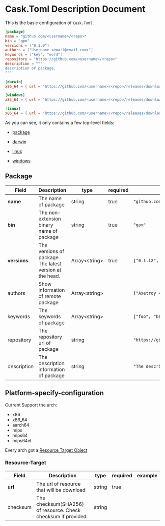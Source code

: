 # Cask.Toml Description Document

This is the basic configuration of `Cask.Toml`.

```toml
[package]
name = "github.com/<username>/<repo>"
bin = "gpm"
versions = ["0.1.0"]
authors = ["Username <email@email.com>"]
keywords = ["key", "word"]
repository = "https://github.com/<username>/<repo>"
description = """
description of package.
"""

[darwin]
x86_64 = { url = "https://github.com/<username>/<repo>/releases/download/v{version}/darwin_amd64.tar.gz" }

[windows]
x86_64 = { url = "https://github.com/<username>/<repo>/releases/download/v{version}/windows_amd64.tar.gz" }

[linux]
x86_64 = { url = "https://github.com/<username>/<repo>/releases/download/v{version}/linux_amd64.tar.gz" }
```

As you can see, it only contains a few top-level fields:

- [package](#Package)

- [darwin](#Platform-specify-configuration)

- [linux](#Platform-specify-configuration)

- [windows](#Platform-specify-configuration)

## Package

| Field        | Description                                                  | type            | required | example                                   |
| ------------ | ------------------------------------------------------------ | --------------- | -------- | ----------------------------------------- |
| **name**     | The name of package                                          | string          | true     | `"github.com/axetroy/gpm.rs"`             |
| **bin**      | The non-extension binary name of package                     | string          | true     | `"gpm"`                                   |
| **versions** | The versions of package.<br/>The latest version at the head. | Array\<string\> | true     | `["0.1.12", "0.1.11"]`                    |
| authors      | Show information of remote package                           | Array\<string\> |          | `["Axetroy <axetroy.dev@gmail.com>"]`     |
| keywords     | The keywords of package                                      | Array\<string\> |          | `["foo", "bar"]`                          |
| repository   | The repository url of package                                | string          |          | `"https://github.com/axetroy/gpm.rs.git"` |
| description  | The description information of package                       | string          |          | `"The description"`                       |

## Platform-specify-configuration

Current Support the arch:

- x86
- x86_64
- aarch64
- mips
- mips64
- mips64el

Every arch got a [Resource Target Object](#Resource-Target)

### Resource-Target

| Field    | Description                                                   | type   | required | example |
| -------- | ------------------------------------------------------------- | ------ | -------- | ------- |
| **url**  | The url of resource that will be download                     | string | true     |         |
| checksum | The checksum(SHA256) of resource. Check checksum if provided. | string |          |         |
